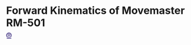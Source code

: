 # <div class="d-flex"> Forward Kinematics of Movemaster RM-501 <div class="align-self-end"> <img src="images/iitkgp.png" width="3%" /> </div> </div>